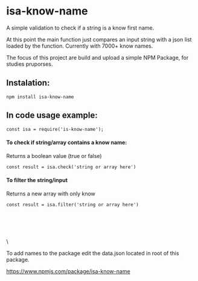 # isa-know-name

A simple validation to check if a string is a know first name.

At this point the main function just compares an input string with a json list loaded by the function. Currently with 7000+ know names.

The focus of this project are build and upload a simple NPM Package, for studies pruporses.

## Instalation: 
    npm install isa-know-name 
    
## In code usage example:
    const isa = require('is-know-name');

#### To check if string/array contains a know name:
Returns a boolean value (true or false)

    const result = isa.check('string or array here')

#### To filter the string/input 
Returns a new array with only know 

    const result = isa.filter('string or array here')


\
\
\
\
\

 To add names to the package edit the data.json located in root of this package.

https://www.npmjs.com/package/isa-know-name
